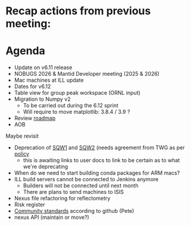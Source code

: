 # Recap actions from previous meeting:

# Agenda
- Update on v6.11 release
- NOBUGS 2026 & Mantid Developer meeting (2025 & 2026)
- Mac machines at ILL update
- Dates for v6.12
- Table view for group peak workspace (ORNL input)
- Migration to Numpy v2
  - To be carried out during the 6.12 sprint
  - Will require to move matplotlib: 3.8.4 / 3.9 ? 
- Review [roadmap](https://github.com/orgs/mantidproject/projects/47/views/1)
- AOB

Maybe revisit
- Deprecation of [SQW1](https://docs.mantidproject.org/nightly/algorithms/SofQWCentre-v1.html) and [SQW2](https://docs.mantidproject.org/nightly/algorithms/SofQWPolygon-v1.html) (needs agreement from TWG as per [policy](https://docs.mantidproject.org/nightly/deprecation.html)
  - this is awaiting links to user docs to link to be certain as to what we're deprecating
- When do we need to start building conda packages for ARM macs?
- ILL build servers cannot be connected to Jenkins anymore
  - Builders will not be connected until next month
  - There are plans to send machines to ISIS
- Nexus file refactoring for reflectometry
- Risk register
- [Community standards](https://github.com/mantidproject/mantid/community) according to github (Pete)
- nexus API (maintain or move?)
